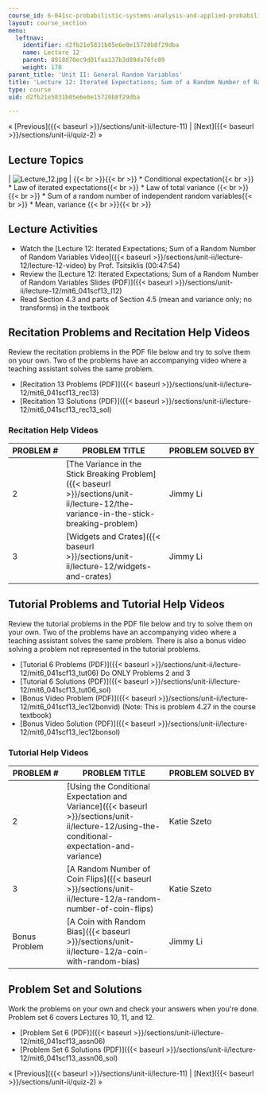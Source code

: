```yaml
---
course_id: 6-041sc-probabilistic-systems-analysis-and-applied-probability-fall-2013
layout: course_section
menu:
  leftnav:
    identifier: d2fb21e5831b05e6e0e15720b8f29dba
    name: Lecture 12
    parent: 8918d70ec9d01faa137b3d89da76fc89
    weight: 170
parent_title: 'Unit II: General Random Variables'
title: 'Lecture 12: Iterated Expectations; Sum of a Random Number of Random Variables'
type: course
uid: d2fb21e5831b05e6e0e15720b8f29dba

---
```


« [Previous]({{< baseurl >}}/sections/unit-ii/lecture-11) | [Next]({{< baseurl >}}/sections/unit-ii/quiz-2) »

Lecture Topics
--------------

| ![Lecture_12.jpg](/coursemedia/6-041sc-probabilistic-systems-analysis-and-applied-probability-fall-2013/2d7a9bf962c1c28583989772b4195ca7_Lecture_12.jpg) |  {{< br >}}{{< br >}} *   Conditional expectation{{< br >}}    *   Law of iterated expectations{{< br >}}    *   Law of total variance {{< br >}}{{< br >}} *   Sum of a random number of independent random variables{{< br >}}    *   Mean, variance {{< br >}}{{< br >}}  

Lecture Activities
------------------

*   Watch the [Lecture 12: Iterated Expectations; Sum of a Random Number of Random Variables Video]({{< baseurl >}}/sections/unit-ii/lecture-12/lecture-12-video) by Prof. Tsitsiklis (00:47:54)
*   Review the [Lecture 12: Iterated Expectations; Sum of a Random Number of Random Variables Slides (PDF)]({{< baseurl >}}/sections/unit-ii/lecture-12/mit6_041scf13_l12)
*   Read Section 4.3 and parts of Section 4.5 (mean and variance only; no transforms) in the textbook

Recitation Problems and Recitation Help Videos
----------------------------------------------

Review the recitation problems in the PDF file below and try to solve them on your own. Two of the problems have an accompanying video where a teaching assistant solves the same problem.

*   [Recitation 13 Problems (PDF)]({{< baseurl >}}/sections/unit-ii/lecture-12/mit6_041scf13_rec13)
*   [Recitation 13 Solutions (PDF)]({{< baseurl >}}/sections/unit-ii/lecture-12/mit6_041scf13_rec13_sol)

### Recitation Help Videos

| PROBLEM # | PROBLEM TITLE | PROBLEM SOLVED BY |
| --- | --- | --- |
| 2 | [The Variance in the Stick Breaking Problem]({{< baseurl >}}/sections/unit-ii/lecture-12/the-variance-in-the-stick-breaking-problem) | Jimmy Li |
| 3 | [Widgets and Crates]({{< baseurl >}}/sections/unit-ii/lecture-12/widgets-and-crates) | Jimmy Li 

Tutorial Problems and Tutorial Help Videos
------------------------------------------

Review the tutorial problems in the PDF file below and try to solve them on your own. Two of the problems have an accompanying video where a teaching assistant solves the same problem. There is also a bonus video solving a problem not represented in the tutorial problems.

*   [Tutorial 6 Problems (PDF)]({{< baseurl >}}/sections/unit-ii/lecture-12/mit6_041scf13_tut06) Do ONLY Problems 2 and 3
*   [Tutorial 6 Solutions (PDF)]({{< baseurl >}}/sections/unit-ii/lecture-12/mit6_041scf13_tut06_sol)
*   [Bonus Video Problem (PDF)]({{< baseurl >}}/sections/unit-ii/lecture-12/mit6_041scf13_lec12bonvid) (Note: This is problem 4.27 in the course textbook)
*   [Bonus Video Solution (PDF)]({{< baseurl >}}/sections/unit-ii/lecture-12/mit6_041scf13_lec12bonsol)

### Tutorial Help Videos

| PROBLEM # | PROBLEM TITLE | PROBLEM SOLVED BY |
| --- | --- | --- |
| 2 | [Using the Conditional Expectation and Variance]({{< baseurl >}}/sections/unit-ii/lecture-12/using-the-conditional-expectation-and-variance) | Katie Szeto  |
| 3 | [A Random Number of Coin Flips]({{< baseurl >}}/sections/unit-ii/lecture-12/a-random-number-of-coin-flips) | Katie Szeto  |
| Bonus Problem | [A Coin with Random Bias]({{< baseurl >}}/sections/unit-ii/lecture-12/a-coin-with-random-bias) | Jimmy Li 

Problem Set and Solutions
-------------------------

Work the problems on your own and check your answers when you're done. Problem set 6 covers Lectures 10, 11, and 12.

*   [Problem Set 6 (PDF)]({{< baseurl >}}/sections/unit-ii/lecture-12/mit6_041scf13_assn06)
*   [Problem Set 6 Solutions (PDF)]({{< baseurl >}}/sections/unit-ii/lecture-12/mit6_041scf13_assn06_sol)

« [Previous]({{< baseurl >}}/sections/unit-ii/lecture-11) | [Next]({{< baseurl >}}/sections/unit-ii/quiz-2) »